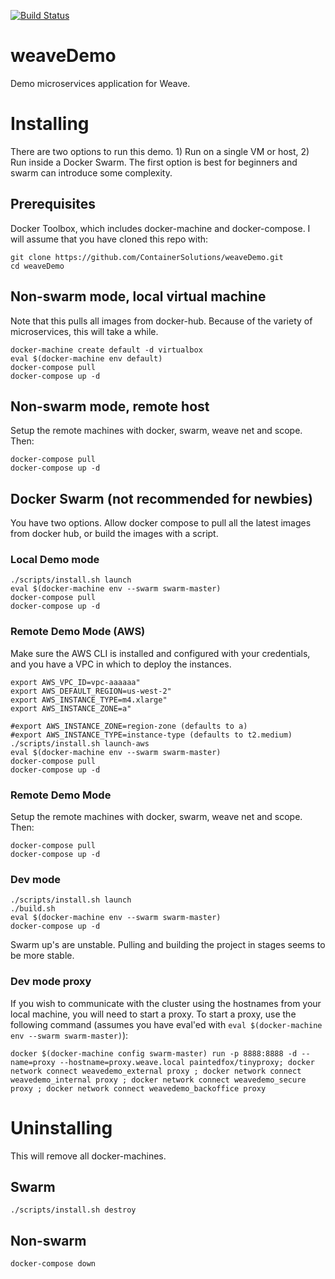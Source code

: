[![Build Status](https://travis-ci.org/weaveworks/weaveDemo.svg?branch=master)](https://travis-ci.org/weaveworks/weaveDemo)

# weaveDemo
Demo microservices application for Weave.


# Installing
There are two options to run this demo. 1) Run on a single VM or host, 2) Run inside a Docker Swarm. The first option is best for beginners and swarm can introduce some complexity.

## Prerequisites
Docker Toolbox, which includes docker-machine and docker-compose. I will assume that you have cloned this repo with:
```
git clone https://github.com/ContainerSolutions/weaveDemo.git
cd weaveDemo
```

## Non-swarm mode, local virtual machine
Note that this pulls all images from docker-hub. Because of the variety of microservices, this will take a while.
```
docker-machine create default -d virtualbox
eval $(docker-machine env default)
docker-compose pull
docker-compose up -d
```

## Non-swarm mode, remote host
Setup the remote machines with docker, swarm, weave net and scope. Then:
```
docker-compose pull
docker-compose up -d
```

## Docker Swarm (not recommended for newbies)
You have two options. Allow docker compose to pull all the latest images from docker hub, or build the images with a script.

### Local Demo mode
```
./scripts/install.sh launch
eval $(docker-machine env --swarm swarm-master)
docker-compose pull
docker-compose up -d
```

### Remote Demo Mode (AWS)
Make sure the AWS CLI is installed and configured with your credentials, and you have a VPC in which to deploy the instances.
```
export AWS_VPC_ID=vpc-aaaaaa"
export AWS_DEFAULT_REGION=us-west-2"
export AWS_INSTANCE_TYPE=m4.xlarge"
export AWS_INSTANCE_ZONE=a"

#export AWS_INSTANCE_ZONE=region-zone (defaults to a)
#export AWS_INSTANCE_TYPE=instance-type (defaults to t2.medium)
./scripts/install.sh launch-aws
eval $(docker-machine env --swarm swarm-master)
docker-compose pull
docker-compose up -d
```

### Remote Demo Mode
Setup the remote machines with docker, swarm, weave net and scope. Then:
```
docker-compose pull
docker-compose up -d
```

### Dev mode
```
./scripts/install.sh launch
./build.sh
eval $(docker-machine env --swarm swarm-master)
docker-compose up -d
```
Swarm up's are unstable. Pulling and building the project in stages seems to be more stable.

### Dev mode proxy

If you wish to communicate with the cluster using the hostnames from your local machine, you will need to start a proxy. To start a proxy, use the following command (assumes you have eval'ed with `eval $(docker-machine env --swarm swarm-master)`):

```
docker $(docker-machine config swarm-master) run -p 8888:8888 -d --name=proxy --hostname=proxy.weave.local paintedfox/tinyproxy; docker network connect weavedemo_external proxy ; docker network connect weavedemo_internal proxy ; docker network connect weavedemo_secure proxy ; docker network connect weavedemo_backoffice proxy
```

# Uninstalling
This will remove all docker-machines.
## Swarm
```
./scripts/install.sh destroy
```

## Non-swarm
```
docker-compose down
```
